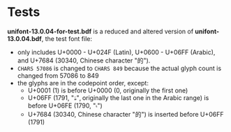 # Tests

**unifont-13.0.04-for-test.bdf** is a reduced and altered version of **unifont-13.0.04.bdf**, the test font file:

* only includes U+0000 - U+024F (Latin), U+0600 - U+06FF (Arabic), and U+7684 (30340, Chinese character "的").
* `CHARS 57086` is changed to `CHARS 849` because the actual glyph count is changed from 57086 to 849
* the glyphs are in the codepoint order, except:
  * U+0001 (1) is before U+0000 (0, originally the first one)
  * U+06FF (1791, "ۿ", originally the last one in the Arabic range) is before U+06FE (1790, "۾")
  * U+7684 (30340, Chinese character "的") is inserted before U+06FF (1791)
